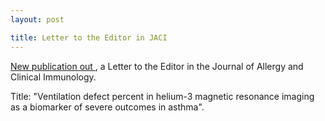 ```yaml
---
layout: post

title: Letter to the Editor in JACI
---
```


<a href = "https://www.jacionline.org/article/S0091-6749(17)31741-4/abstract">New publication out </a>, a Letter to the Editor in the Journal of Allergy and Clinical Immunology.

Title: "Ventilation defect percent in helium-3 magnetic resonance imaging as a biomarker of severe outcomes in asthma". 
